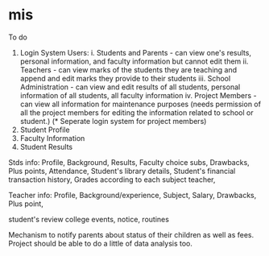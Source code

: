 # mis
To do
1. Login System
  Users:
    i. Students and Parents - can view one's results, personal information, and faculty information but cannot edit them
    ii. Teachers - can view marks of the students they are teaching and append and edit marks they provide to their students
    iii. School Administration - can view and edit results of all students, personal information of all students, all faculty information
    iv. Project Members - can view all information for maintenance purposes (needs permission of all the project members for editing the information related to school or student.)
    (* Seperate login system for project members)
2. Student Profile
3. Faculty Information
4. Student Results

Stds info:
Profile, 
Background, 
Results, 
Faculty choice subs, 
Drawbacks, 
Plus points, 
Attendance, 
Student's library details,
Student's financial transaction history,
Grades according to each subject teacher, 

Teacher info:
Profile, 
Background/experience, 
Subject, 
Salary, 
Drawbacks, 
Plus point, 

student's review
college events, notice, routines

Mechanism to notify parents about status of their children as well as fees.
Project should be able to do a little of data analysis too.
